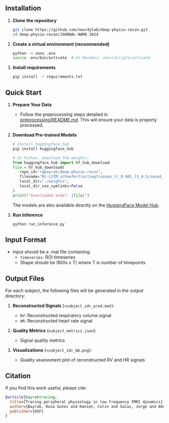 ## Installation

1. **Clone the repository**
   ```bash
   git clone https://github.com/neurdylab/deep-physio-recon.git
   cd deep-physio-recon/JOURNAL-NAME-2024
   ```

2. **Create a virtual environment (recommended)**
   ```bash
   python -m venv .env
   source .env/bin/activate  # On Windows: venv\Scripts\activate
   ```

3. **Install requirements**
   ```bash
   pip install -r requirements.txt
   ```

## Quick Start

1. **Prepare Your Data**
   - Follow the preprocessing steps detailed in [preprocessing/README.md](../preprocessing/README.md). This will ensure your data is properly processed.

2. **Download Pre-trained Models**
   ```python
   # Install huggingface_hub
   pip install huggingface_hub

   # In Python, download the weights:
   from huggingface_hub import hf_hub_download
   file = hf_hub_download(
      repo_id="rgbayrak/deep-physio-recon",
      filename="Bi-LSTM_schaefertractsegtianaan_lr_0.001_l1_0.5/saved_model_split_train_fold_0",
      local_dir="./weights",
      local_dir_use_symlinks=False 
   )
   print(f"Downloaded model: {file}")
   ```

   The models are also available directly on the [HuggingFace Model Hub](https://huggingface.co/rgbayrak/deep-physio-recon).

3. **Run Inference**
   ```bash
   python run_inference.py
   ```

## Input Format
- Input should be a .mat file containing:
  - `timeseries`: ROI timeseries
  - Shape should be (ROIs x T) where T is number of timepoints

## Output Files
For each subject, the following files will be generated in the output directory:

1. **Reconstructed Signals** (`<subject_id>_pred.mat`):
   - `RV`: Reconstructed respiratory volume signal
   - `HR`: Reconstructed heart rate signal

2. **Quality Metrics** (`subject_metrics.json`):
   - Signal quality metrics

3. **Visualizations** (`<subject_id>_QA.png`):
   - Quality assessment plot of reconstructed RV and HR signals

## Citation
If you find this work useful, please cite:

```bibtex
@article{bayraktracing,
  title={Tracing peripheral physiology in low frequency fMRI dynamics},
  author={Bayrak, Roza Gunes and Hansen, Colin and Salas, Jorge and Ahmed, Nafis and Lyu, Ilwoo and Mather, Mara and Huo, Yuankai and Chang, Catie},
  publisher={OSF}
}
```